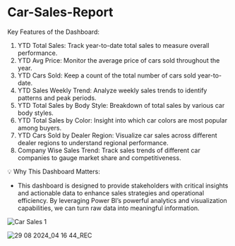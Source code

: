 # Car-Sales-Report
Key Features of the Dashboard:

1. YTD Total Sales: Track year-to-date total sales to measure overall performance.
2. YTD Avg Price: Monitor the average price of cars sold throughout the year.
3. YTD Cars Sold: Keep a count of the total number of cars sold year-to-date.
4. YTD Sales Weekly Trend: Analyze weekly sales trends to identify patterns and peak periods.
5. YTD Total Sales by Body Style: Breakdown of total sales by various car body styles.
6. YTD Total Sales by Color: Insight into which car colors are most popular among buyers.
7. YTD Cars Sold by Dealer Region: Visualize car sales across different dealer regions to understand regional performance.
8. Company Wise Sales Trend: Track sales trends of different car companies to gauge market share and competitiveness.

💡 Why This Dashboard Matters:
- This dashboard is designed to provide stakeholders with critical insights and actionable data to enhance sales strategies and operational efficiency. By leveraging Power BI’s powerful analytics and visualization capabilities, we can turn raw data into meaningful information.

![Car Sales 1](https://github.com/user-attachments/assets/16df6167-e770-487e-a459-20fbbeedd21f)

![29 08 2024_04 16 44_REC](https://github.com/user-attachments/assets/9412c352-a885-4036-b9df-ffc083474691)

